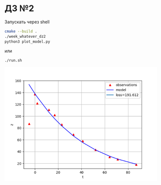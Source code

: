 # ДЗ №2

Запускать через shell
```bash
cmake --build .
./week_whatever_dz2
python3 plot_model.py
```
или
```bash
./run.sh
```
![Картинка](week-whatever-dz2/plot.png?raw=true "Картинка")
